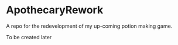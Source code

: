 # ApothecaryRework
A repo for the redevelopment of my up-coming potion making game.

To be created later
